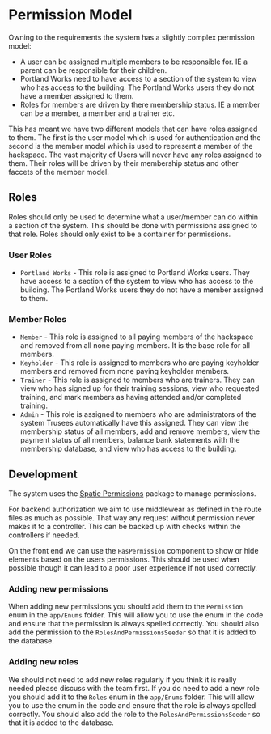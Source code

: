 # Permission Model

Owning to the requirements the system has a slightly complex permission model:
* A user can be assigned multiple members to be responsible for. IE a parent can be responsible for their children.
* Portland Works need to have access to a section of the system to view who has access to the building. The Portland Works users they do not have a member assigned to them.
* Roles for members are driven by there membership status. IE a member can be a member, a member and a trainer etc.

This has meant we have two different models that can have roles assigned to them. The first is the user model which is used for authentication and the second is the member model which is used to represent a member of the hackspace.
The vast majority of Users will never have any roles assigned to them. Their roles will be driven by their membership status and other faccets of the member model.

## Roles
Roles should only be used to determine what a user/member can do within a section of the system. This should be done with permissions assigned to that role. Roles should only exist to be a container for permissions.

### User Roles
* `Portland Works` - This role is assigned to Portland Works users. They have access to a section of the system to view who has access to the building. The Portland Works users they do not have a member assigned to them.

### Member Roles
* `Member` - This role is assigned to all paying members of the hackspace and removed from all none paying members. It is the base role for all members.
* `Keyholder` - This role is assigned to members who are paying keyholder members and removed from none paying keyholder members.
* `Trainer` - This role is assigned to members who are trainers. They can view who has signed up for their training sessions, view who requested training, and mark members as having attended and/or completed training.
* `Admin` - This role is assigned to members who are administrators of the system Trusees automatically have this assigned. They can view the membership status of all members, add and remove members, view the payment status of all members, balance bank statements with the membership database, and view who has access to the building.

## Development
The system uses the [Spatie Permissions](https://spatie.be/docs/laravel-permission/v5/introduction) package to manage permissions. 

For backend authorization we aim to use middlewear as defined in the route files as much as possible. That way any request without permission never makes it to a controller. This can be backed up with checks within the controllers if needed.

On the front end we can use the `HasPermission` component to show or hide elements based on the users permissions. This should be used when possible though it can lead to a poor user experience if not used correctly.

### Adding new permissions
When adding new permissions you should add them to the `Permission` enum in the `app/Enums` folder. This will allow you to use the enum in the code and ensure that the permission is always spelled correctly. You should also add the permission to the `RolesAndPermissionsSeeder` so that it is added to the database.

### Adding new roles
We should not need to add new roles regularly if you think it is really needed please discuss with the team first. If you do need to add a new role you should add it to the `Roles` enum in the `app/Enums` folder. This will allow you to use the enum in the code and ensure that the role is always spelled correctly. You should also add the role to the `RolesAndPermissionsSeeder` so that it is added to the database.
